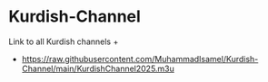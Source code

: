 
# Kurdish-Channel
 Link to all Kurdish channels
+
+ https://raw.githubusercontent.com/MuhammadIsamel/Kurdish-Channel/main/KurdishChannel2025.m3u
